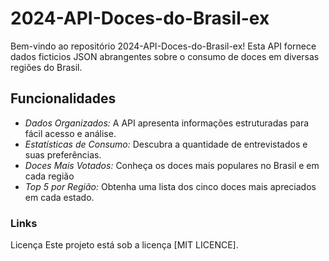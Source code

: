 # 2024-API-Doces-do-Brasil-ex
Bem-vindo ao repositório 2024-API-Doces-do-Brasil-ex! Esta API fornece dados ficticios JSON abrangentes sobre o consumo de doces em diversas regiões do Brasil.

## Funcionalidades
- *Dados Organizados:* A API apresenta informações estruturadas para fácil acesso e análise.
- *Estatísticas de Consumo:* Descubra a quantidade de entrevistados e suas preferências.
- *Doces Mais Votados:* Conheça os doces mais populares no Brasil e em cada região
- *Top 5 por Região:* Obtenha uma lista dos cinco doces mais apreciados em cada estado.

### Links


Licença
Este projeto está sob a licença [MIT LICENCE].
